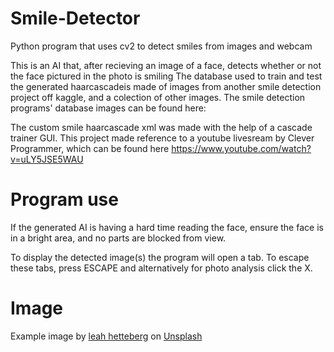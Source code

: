 # Smile-Detector
Python program that uses cv2 to detect smiles from images and webcam

This is an AI that, after recieving an image of a face, detects whether or not the face pictured in the photo is smiling
The database used to train and test the generated haarcascadeis made of images from another smile detection project off kaggle, and a colection of other images. 
The smile detection programs' database images can be found here:

The custom smile haarcascade xml was made with the help of a cascade trainer GUI.
This project made reference to a youtube livesream by Clever Programmer, which can be found here https://www.youtube.com/watch?v=uLY5JSE5WAU

# Program use

If the generated AI is having a hard time reading the face, ensure the face is in a bright area, and no parts are blocked from view. 

To display the detected image(s) the program will open a tab. To escape these tabs, press ESCAPE and alternatively for photo analysis click the X.

# Image

Example image by <a href="https://unsplash.com/@leahhetteberg?utm_source=unsplash&utm_medium=referral&utm_content=creditCopyText">leah hetteberg</a> on <a href="https://unsplash.com/?utm_source=unsplash&utm_medium=referral&utm_content=creditCopyText">Unsplash</a>
  
